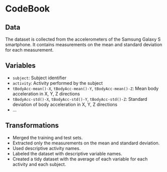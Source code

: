 # CodeBook

## Data
The dataset is collected from the accelerometers of the Samsung Galaxy S smartphone. It contains measurements on the mean and standard deviation for each measurement.

## Variables
- `subject`: Subject identifier
- `activity`: Activity performed by the subject
- `tBodyAcc-mean()-X`, `tBodyAcc-mean()-Y`, `tBodyAcc-mean()-Z`: Mean body acceleration in X, Y, Z directions
- `tBodyAcc-std()-X`, `tBodyAcc-std()-Y`, `tBodyAcc-std()-Z`: Standard deviation of body acceleration in X, Y, Z directions
- ...

## Transformations
- Merged the training and test sets.
- Extracted only the measurements on the mean and standard deviation.
- Used descriptive activity names.
- Labeled the dataset with descriptive variable names.
- Created a tidy dataset with the average of each variable for each activity and each subject.
